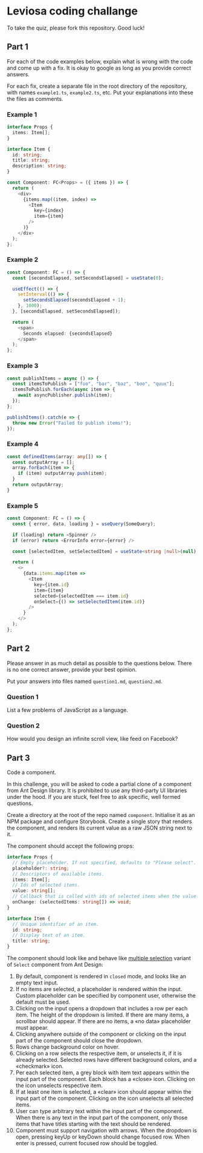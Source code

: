 # Leviosa coding challange
To take the quiz, please fork this repository. Good luck!

## Part 1
For each of the code examples below, explain what is wrong with the code and come up with a fix. It is okay to google as long as you provide correct answers.

For each fix, create a separate file in the root directory of the repository, with names `example1.ts`, `example2.ts`, etc. Put your explanations into these the files as comments.

### Example 1

```typescript
interface Props {
  items: Item[];
}

interface Item {
  id: string;
  title: string;
  description: string;
}

const Component: FC<Props> = ({ items }) => {
  return (
    <div>
      {items.map((item, index) => 
        <Item 
          key={index}
          item={item}
        />
      )}
    </div>
  );
};
```

### Example 2

```typescript
const Component: FC = () => {
  const [secondsElapsed, setSecondsElapsed] = useState(0);

  useEffect(() => {
    setInterval(() => {
      setSecondsElapsed(secondsElapsed + 1);
    }, 1000);
  }, [secondsElapsed, setSecondsElapsed]);

  return (
    <span>
      Seconds elapsed: {secondsElapsed}
    </span>
  );
};
```

### Example 3

```typescript
const publishItems = async () => {
  const itemsToPublish = ["foo", "bar", "baz", "boo", "quux"];
  itemsToPublish.forEach(async item => {
    await asyncPublisher.publish(item);
  });
};

publishItems().catch(e => {
  throw new Error("Failed to publish items!");
});
```

### Example 4

```typescript
const definedItems(array: any[]) => {
  const outputArray = [];
  array.forEach(item => {
    if (item) outputArray.push(item);
  }
  return outputArray;
}
```

### Example 5

```typescript
const Component: FC = () => {
  const { error, data, loading } = useQuery(SomeQuery);

  if (loading) return <Spinner />
  if (error) return <ErrorInfo error={error} />

  const [selectedItem, setSelectedItem] = useState<string |null>(null);

  return (
    <>
      {data.items.map(item => 
        <Item 
          key={item.id}
          item={item}
          selected={selectedItem === item.id}
          onSelect={() => setSelectedItem(item.id)}
        />
      }
    </>
  );
};
```

## Part 2
Please answer in as much detail as possible to the questions below. There is no one correct answer, provide your best opinion.

Put your answers into files named `question1.md`, `question2.md`.

### Question 1
List a few problems of JavaScript as a language.

### Question 2
How would you design an infinite scroll view, like feed on Facebook?

## Part 3
Code a component.

In this challenge, you will be asked to code a partial clone of a component from Ant Design library. It is prohibited to use any third-party UI libraries under the hood. If you are stuck, feel free to ask specific, well formed questions.

Create a directory at the root of the repo named `component`. Initialise it as an NPM package and configure Storybook. Create a single story that renders the component, and renders its current value as a raw JSON string next to it.

The component should accept the following props:

```typescript
interface Props {
  // Empty placeholder. If not specified, defaults to "Please select".
  placeholder?: string;
  // Descriptors of available items.
  items: Item[];
  // Ids of selected items.
  value: string[];
  // Callback that is called with ids of selected items when the value changes.
  onChange: (selectedItems: string[]) => void;
}

interface Item {
  // Unique identifier of an item.
  id: string;
  // Display text of an item.
  title: string;
}
```

The component should look like and behave like [multiple selection](https://ant.design/components/select/#components-select-demo-multiple)  variant of `Select` component from Ant Design:

1. By default, component is rendered in `closed` mode, and looks like an empty text input.
2. If no items are selected, a placeholder is rendered within the input. Custom placeholder can be specified by component user, otherwise the default must be used.
3. Clicking on the input opens a dropdown that includes a row per each item. The height of the dropdown is limited. If there are many items, a scrollbar should appear. If there are no items, a «no data» placeholder must appear.
4. Clicking anywhere outside of the component or clicking on the input part of the component should close the dropdown.
5. Rows change background color on hover.
6. Clicking on a row selects the respective item, or unselects it, if it is already selected. Selected rows have different background colors, and a «checkmark» icon.
7. Per each selected item, a grey block with item text appears within the input part of the component. Each block has a «close» icon. Clicking on the icon unselects respective item.
8. If at least one item is selected, a «clear» icon should appear within the input part of the component. Clicking on the icon unselects all selected items.
9. User can type arbitrary text within the input part of the component. When there is any text in the input part of the component, only those items that have titles starting with the text should be rendered.
10. Component must support navigation with arrows. When the dropdown is open, pressing keyUp or keyDown should change focused row. When enter is pressed, current focused row should be toggled.


